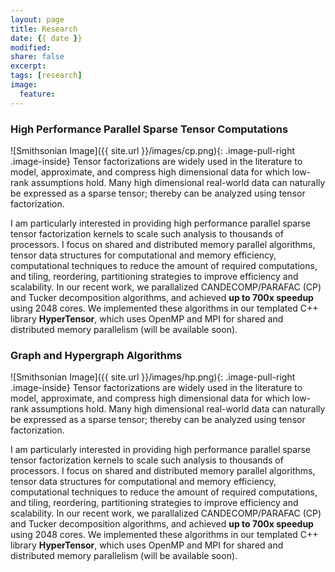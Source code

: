 ```yaml
---
layout: page
title: Research
date: {{ date }}
modified:
share: false
excerpt:
tags: [research]
image:
  feature:
---
```


### High Performance Parallel Sparse Tensor Computations

![Smithsonian Image]({{ site.url }}/images/cp.png){: .image-pull-right .image-inside}
Tensor factorizations are widely used in the literature to model, approximate, and compress high dimensional data for which low-rank assumptions hold.
Many high dimensional real-world data can naturally be expressed as a sparse tensor; thereby can be analyzed using tensor factorization.

I am particularly interested in providing high performance parallel sparse tensor factorization kernels to scale such analysis to thousands of processors.
I focus on shared and distributed memory parallel algorithms, tensor data structures for computational and memory efficiency, computational techniques to reduce the amount of required computations, and tiling, reordering, partitioning strategies to improve efficiency and scalability. In our recent work, we parallalized CANDECOMP/PARAFAC (CP) and Tucker decomposition algorithms, and achieved **up to 700x speedup** using 2048 cores.
We implemented these algorithms in our templated C++ library **HyperTensor**, which uses OpenMP and MPI for shared and distributed memory parallelism (will be available soon).

### Graph and Hypergraph Algorithms

![Smithsonian Image]({{ site.url }}/images/hp.png){: .image-pull-right .image-inside}
Tensor factorizations are widely used in the literature to model, approximate, and compress high dimensional data for which low-rank assumptions hold.
Many high dimensional real-world data can naturally be expressed as a sparse tensor; thereby can be analyzed using tensor factorization.

I am particularly interested in providing high performance parallel sparse tensor factorization kernels to scale such analysis to thousands of processors.
I focus on shared and distributed memory parallel algorithms, tensor data structures for computational and memory efficiency, computational techniques to reduce the amount of required computations, and tiling, reordering, partitioning strategies to improve efficiency and scalability. In our recent work, we parallalized CANDECOMP/PARAFAC (CP) and Tucker decomposition algorithms, and achieved **up to 700x speedup** using 2048 cores.
We implemented these algorithms in our templated C++ library **HyperTensor**, which uses OpenMP and MPI for shared and distributed memory parallelism (will be available soon).

